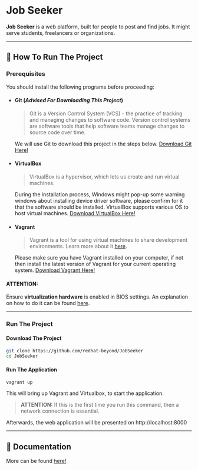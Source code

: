 # Job Seeker

**Job Seeker** is a web platform, built for people to post and find jobs.
It might serve students, freelancers or organizations.

---

## :runner: How To Run The Project

### Prerequisites

You should install the following programs before proceeding:

- #### Git (*Advised For Downloading This Project*)
    > Git is a Version Control System (VCS) - the practice of tracking and managing changes to software code. Version control systems are software tools that help software teams manage changes to source code over time.

    We will use Git to download this project in the steps below.
    [Download Git Here!](https://git-scm.com/downloads)

- #### VirtualBox
    > VirtualBox is a hypervisor, which lets us create and run virtual machines.

    During the installation process, Windows might pop-up some warning windows about installing device driver software, please confirm for it that the software should be installed.
    VirtualBox supports various OS to host virtual machines.
    [Download VirtualBox Here!](https://www.virtualbox.org/wiki/Downloads)

- #### Vagrant
    > Vagrant is a tool for using virtual machines to share development environments.
    > Learn more about it [here](https://www.vagrantup.com/).
    
    Please make sure you have Vagrant installed on your computer, if not then install the latest version of Vagrant for your current operating system.
    [Download Vagrant Here!](https://www.vagrantup.com/downloads)

#### **ATTENTION:**
Ensure **virtualization hardware** is enabled in BIOS settings. An explanation on how to do it can be found [here](https://www.virtualmetric.com/blog/how-to-enable-hardware-virtualization).

---

### Run The Project

#### Download The Project
```sh
git clone https://github.com/redhat-beyond/JobSeeker
cd JobSeeker
``` 

#### Run The Application
```sh
vagrant up
```
This will bring up Vagrant and Virtualbox, to start the application.
> **ATTENTION:** If this is the first time you run this command, then a network connection is essential.

Afterwards, the web application will be presented on http://localhost:8000

---

## :memo: Documentation
More can be found [here!](docs)


